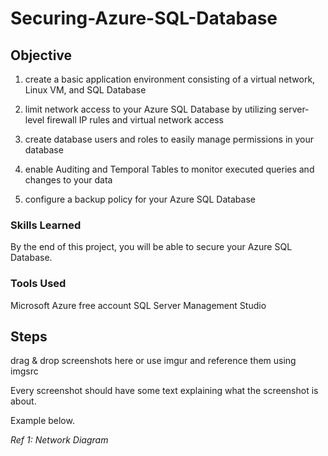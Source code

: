 # Securing-Azure-SQL-Database

## Objective
1. create a basic application environment consisting of a virtual network, Linux VM, and SQL Database

2. limit network access to your Azure SQL Database by utilizing server-level firewall IP rules and virtual network access

3. create database users and roles to easily manage permissions in your database

4. enable Auditing and Temporal Tables to monitor executed queries and changes to your data

5. configure a backup policy for your Azure SQL Database

### Skills Learned
By the end of this project, you will be able to secure your Azure SQL Database.

### Tools Used
Microsoft Azure free account
SQL Server Management Studio

## Steps
drag & drop screenshots here or use imgur and reference them using imgsrc

Every screenshot should have some text explaining what the screenshot is about.

Example below.

*Ref 1: Network Diagram*

